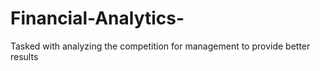 # Financial-Analytics-
Tasked with analyzing the competition for management to provide better results
